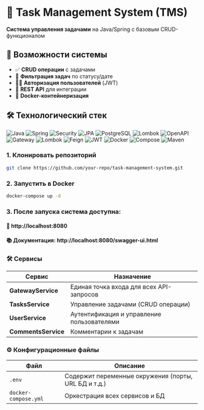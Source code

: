 # 🚀 Task Management System (TMS)

**Система управления задачами** на Java/Spring с базовым CRUD-функционалом  

## 🌟 Возможности системы

- ✅ **CRUD операции** с задачами
- 📅 **Фильтрация задач** по статусу/дате
- 👨‍💻 **Авторизация пользователей** (JWT)
- 📱 **REST API** для интеграции
- 🐳 **Docker-контейнеризация**

## 🛠 Технологический стек
![Java](https://img.shields.io/badge/Java-21-red)
![Spring](https://img.shields.io/badge/Spring_Boot-3.0-%236DB33F)
![Security](https://img.shields.io/badge/Spring_Security-6.0-%236DB33F)
![JPA](https://img.shields.io/badge/Spring_Data_JPA-3.0-%236DB33F)
![PostgreSQL](https://img.shields.io/badge/PostgreSQL-15-%23336791)
![Lombok](https://img.shields.io/badge/Lombok-1.18-%2300599C)
![OpenAPI](https://img.shields.io/badge/OpenAPI-3.0-%23BA2525)
![Gateway](https://img.shields.io/badge/Spring_Cloud_Gateway-4.0-%236DB33F)
![Lombok](https://img.shields.io/badge/Lombok-1.18-%2300599C)
![Feign](https://img.shields.io/badge/OpenFeign-4.0-%23C71A36)
![JWT](https://img.shields.io/badge/JWT-0.11-%23000000)
![Docker](https://img.shields.io/badge/Docker-20.10%2B-blue)
![Compose](https://img.shields.io/badge/Compose-1.29%2B-blueviolet)
![Maven](https://img.shields.io/badge/Maven-3.8%2B-orange)

### 1. Клонировать репозиторий
```bash
git clone https://github.com/your-repo/task-management-system.git
```

### 2. Запустить в Docker
```bash
docker-compose up -d
```

### 3. После запуска система доступна:

#### 🔗 http://localhost:8080

#### 📚 Документация: http://localhost:8080/swagger-ui.html

### 🛠 Сервисы
| Сервис | Назначение |
|--------|------------|
| **GatewayService** | Единая точка входа для всех API-запросов |
| **TasksService** | Управление задачами (CRUD операции) |
| **UserService** | Аутентификация и управление пользователями |
| **CommentsService** | Комментарии к задачам |

### ⚙️ Конфигурационные файлы
| Файл | Описание |
|------|----------|
| `.env` | Содержит переменные окружения (порты, URL БД и т.д.) |
| `docker-compose.yml` | Оркестрация всех сервисов и БД |